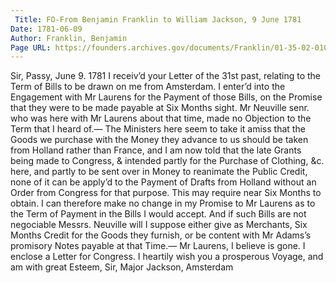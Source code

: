 ```yaml
---
 Title: FO-From Benjamin Franklin to William Jackson, 9 June 1781
Date: 1781-06-09
Author: Franklin, Benjamin
Page URL: https://founders.archives.gov/documents/Franklin/01-35-02-0105
---
```


Sir,
Passy, June 9. 1781
I receiv’d your Letter of the 31st past, relating to the Term of Bills to be drawn on me from Amsterdam. I enter’d into the Engagement with Mr Laurens for the Payment of those Bills, on the Promise that they were to be made payable at Six Months sight. Mr Neuville senr. who was here with Mr Laurens about that time, made no Objection to the Term that I heard of.— The Ministers here seem to take it amiss that the Goods we purchase with the Money they advance to us should be taken from Holland rather than France, and I am now told that the late Grants being made to Congress, & intended partly for the Purchase of Clothing, &c. here, and partly to be sent over in Money to reanimate the Public Credit, none of it can be apply’d to the Payment of Drafts from Holland without an Order from Congress for that purpose. This may require near Six Months to obtain. I can therefore make no change in my Promise to Mr Laurens as to the Term of Payment in the Bills I would accept. And if such Bills are not negociable Messrs. Neuville will I suppose either give as Merchants, Six Months Credit for the Goods they furnish, or be content with Mr Adams’s promisory Notes payable at that Time.— Mr Laurens, I believe is gone. I enclose a Letter for Congress. I heartily wish you a prosperous Voyage, and am with great Esteem, Sir,
Major Jackson, Amsterdam

